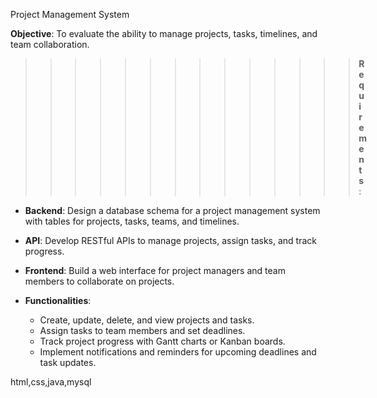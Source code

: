 Project Management System

**Objective**: To evaluate the ability to manage projects, tasks, timelines, and team collaboration.

>>>>>>>>>>>>>>**Requirements**:

- **Backend**: Design a database schema for a project management system with tables for projects, tasks, teams, and timelines.

- **API**: Develop RESTful APIs to manage projects, assign tasks, and track progress.

- **Frontend**: Build a web interface for project managers and team members to collaborate on projects.

- **Functionalities**:
  - Create, update, delete, and view projects and tasks.
  - Assign tasks to team members and set deadlines.
  - Track project progress with Gantt charts or Kanban boards.
  - Implement notifications and reminders for upcoming deadlines and task updates.

html,css,java,mysql
